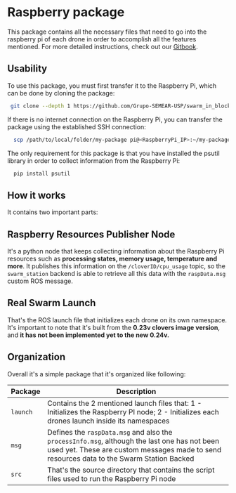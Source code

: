 # Raspberry package
This package contains all the necessary files that need to go into the raspberry pi of each drone in order to accomplish all the features mentioned. For more detailed instructions, check out our [Gitbook](https://swarm-in-blocks.gitbook.io/).

## Usability

To use this package, you must first transfer it to the Raspberry Pi, which can be done by cloning the package:
 ```bash
  git clone --depth 1 https://github.com/Grupo-SEMEAR-USP/swarm_in_blocks.git swarm_in_blocks/rasp_pkg

```         
If there is no internet connection on the Raspberry Pi, you can transfer the package using the established SSH connection:            
```bash
  scp /path/to/local/folder/my-package pi@<RaspberryPi_IP>:~/my-package
```


The only requirement for this package is that you have installed the psutil library in order to collect information from the Raspberry Pi:
```bash
  pip install psutil
```

## How it works

It contains two important parts:

## Raspberry Resources Publisher Node 
It's a python node that keeps collecting information about the Raspberry Pi resources such as **processing states, memory usage, temperature and more**. It publishes this information on the `/cloverID/cpu_usage` topic, so the `swarm_station` backend is able to retrieve all this data with the `raspData.msg` custom ROS message.

## Real Swarm Launch 
That's the ROS launch file that initializes each drone on its own namespace. It's important to note that it's built from the **0.23v clovers image version**, and **it has not been implemented yet to the new 0.24v.**

## Organization

Overall it's a simple package that it's organized like following:

| Package | Description |
| ------- | -------- |
| `launch`  | Contains the 2 mentioned launch files that: 1 - Initializes the Raspberry PI node; 2 - Initializes each drones launch inside its namespaces |
| `msg`  |  Defines the `raspData.msg` and also the `processInfo.msg`, although the last one has not been used yet. These are custom messages made to send resources data to the Swarm Station Backed  |
| `src`  |  That's the source directory that contains the script files used to run the Raspberry Pi node |

